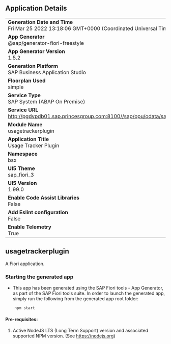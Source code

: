 ## Application Details
|               |
| ------------- |
|**Generation Date and Time**<br>Fri Mar 25 2022 13:18:06 GMT+0000 (Coordinated Universal Time)|
|**App Generator**<br>@sap/generator-fiori-freestyle|
|**App Generator Version**<br>1.5.2|
|**Generation Platform**<br>SAP Business Application Studio|
|**Floorplan Used**<br>simple|
|**Service Type**<br>SAP System (ABAP On Premise)|
|**Service URL**<br>http://pgdvpdb01.sap.princesgroup.com:8100//sap/opu/odata/sap/ZBSXC_TRACKAPPUSAGE_SRV
|**Module Name**<br>usagetrackerplugin|
|**Application Title**<br>Usage Tracker Plugin|
|**Namespace**<br>bsx|
|**UI5 Theme**<br>sap_fiori_3|
|**UI5 Version**<br>1.99.0|
|**Enable Code Assist Libraries**<br>False|
|**Add Eslint configuration**<br>False|
|**Enable Telemetry**<br>True|

## usagetrackerplugin

A Fiori application.

### Starting the generated app

-   This app has been generated using the SAP Fiori tools - App Generator, as part of the SAP Fiori tools suite.  In order to launch the generated app, simply run the following from the generated app root folder:

```
    npm start
```

#### Pre-requisites:

1. Active NodeJS LTS (Long Term Support) version and associated supported NPM version.  (See https://nodejs.org)


